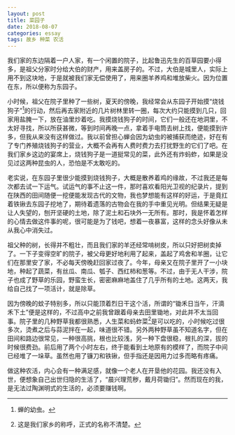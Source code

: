 ```yaml
---
layout: post
title: 菜园子
date: 2018-08-07
categories: essay
tags: 故乡 种菜 农活
---
```


我们家的东边隔着一户人家，有一个闲置的院子，比起鲁迅先生的百草园要小得多，是祖父分家时分给大伯的财产，用来盖房子的。不过，大伯是城里人，实际上用不到这块地，于是就被我们家无偿使用了，用来圈羊养鸡和堆放柴火。因为位置在东，所以便称为东园子。

小时候，祖父在院子里种了一些树，夏天的傍晚，我经常会从东园子开始摸“烧钱狗子”[^1]的行动，然后再去家附近的几片树林里转一圈，每次大约只能摸到几只，回家用盐腌一下，放在油里炒着吃。我摸烧钱狗子的时间，它们一般还在地洞里，不太好寻找，所以所获甚微，等到时间再晚一点，拿着手电筒去树上找，便能摸到许多，但我从来没有这样做过。我以前曾担心蝉会因为幼虫的被捕获而绝迹，好在有了专门养殖烧钱狗子的营业，大概不会再有人费时费力去打扰野生的它们了吧。在我们家乡这边的宴席上，烧钱狗子是一道挺常见的菜，此外还有炸蚂蚱，如果是没见过这两种昆虫的人，恐怕是不太敢吃的。

老实说，在东园子里很少能摸到烧钱狗子，大概是散养着鸡的缘故，不过我还是每次都去试一下运气。试运气的事不止这一件，那时喜欢看阳光卫视的纪录片，提到在陕西的田间随便一挖便能发现古代的文物，我也梦想能有这样的好运，于是竟扛着铁锹去东园子挖地了，期待着遗落的古物会在我的手中重见光明。但结果无疑是让人失望的，刨开坚硬的土地，除了泥土和石块外一无所有。那时，我是怀着怎样的心情去做这件事的呢，很可能是为了钱吧，想着一夜暴富，这样的念头好像从未从我心中消失过。

祖父种的树，长得并不粗壮，而且我们家的羊还经常啃树皮，所以只好把树卖掉了。一下子变得空旷的院子，被父母更好地利用了起来，盖起了鸡舍和羊圈，让它们在那里安了家，不必每天傍晚赶回家过夜了。今年，母亲又在院子里开了一小块地，种起了蔬菜，有丝瓜、南瓜、瓠子、西红柿和葱等。不过，由于无人干涉，院子也成了野草的乐园，野蛮生长，密密麻麻地盖住了几乎所有的土地。这两天，我给自己找了一项活计，就是除草。

因为傍晚的蚊子特别多，所以只能顶着烈日干这个活，所谓的“锄禾日当午，汗滴禾下土”便是这样的，不过高中之前我曾跟着母亲去田里锄地，对此并不太当回事。院子里的几种野草我都很熟悉，人生菜和蚂蚱菜[^2]是可以吃的，小时候吃过很多次，烫煮之后与蒜泥拌在一起，味道很不错。另外两种野草虽不知道名字，但在田间和路边很常见，一种很高挑，根也比较浅，另一种下盘很稳，根扎的深，拔的时候很费劲。前后用了两个小时左右，终于能看到土地原有的模样了，而院子中间已经堆了一垛草。虽然也用了镰刀和铁锹，但手指还是因用力过多而略有疼痛。

做这种农活，内心会有一种满足感，就像一个老人在开垦他的花园。我还没有入世，便想象自己出世归隐的生活了，“晨兴理荒秽，戴月荷锄归”。然而现在的我，是无法过陶渊明式的生活的，必须要赚钱啊。

[^1]: 蝉的幼虫。
[^2]: 这是我们家乡的称呼，正式的名称不清楚。
